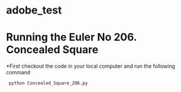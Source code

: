 # adobe_test

# Running the Euler No 206. Concealed Square

*First checkout the code in your local computer and run the following command
```
 python Concealed_Square_206.py
 
```